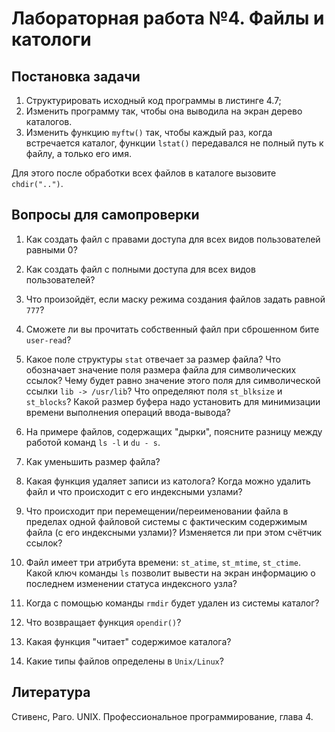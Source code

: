 # Лабораторная работа №4. Файлы и катологи

## Постановка задачи

1. Структурировать исходный код программы в листинге 4.7;
2. Изменить программу так, чтобы она выводила на экран дерево каталогов.
3. Изменить функцию `myftw()` так, чтобы каждый раз, когда встречается каталог, функции `lstat()` передавался не полный путь к файлу, а только его имя.

Для этого после обработки всех файлов в каталоге вызовите `chdir("..")`.


## Вопросы для самопроверки

1. Как создать файл с правами доступа для всех видов пользователей равными 0?

2. Как создать файл с полными доступа для всех видов пользователей?

3. Что произойдёт, если маску режима создания файлов задать равной `777`?

4. Сможете ли вы прочитать собственный файл при сброшенном бите `user-read`?

5. Какое поле структуры `stat` отвечает за размер файла? Что обозначает значение поля размера файла для символических ссылок? Чему будет равно значение этого поля для символической ссылки `lib -> /usr/lib`? Что определяют поля `st_blksize` и `st_blocks`? Какой размер буфера надо установить для минимизации времени выполнения операций ввода-вывода?

6. На примере файлов, содержащих "дырки", поясните разницу между работой команд `ls -l` и `du - s`.

7. Как уменьшить размер файла?

8. Какая функция удаляет записи из католога? Когда можно удалить файл и что происходит с его индексными узлами?

9. Что происходит при перемещении/переименовании файла в пределах одной файловой системы с фактическим содержимым файла (с его индексными узлами)? Изменяется ли при этом счётчик ссылок?

10. Файл имеет три атрибута времени: `st_atime`, `st_mtime`, `st_ctime`. Какой ключ команды `ls` позволит вывести на экран информацию о последнем изменении статуса индексного узла?

11. Когда с помощью команды `rmdir` будет удален из системы каталог?

12. Что возвращает функция `opendir()`?

13. Какая функция "читает" содержимое каталога?

14. Какие типы файлов определены в `Unix/Linux`?


## Литература

Стивенс, Раго. UNIX. Профессиональное программирование, глава 4.